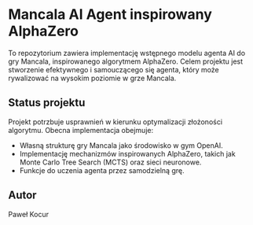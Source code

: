 # Mancala AI Agent inspirowany AlphaZero

To repozytorium zawiera implementację wstępnego modelu agenta AI do gry Mancala, inspirowanego algorytmem AlphaZero. Celem projektu jest stworzenie efektywnego i samouczącego się agenta, który może rywalizować na wysokim poziomie w grze Mancala.

## Status projektu

Projekt potrzbuje usprawnień w kierunku optymalizacji złożoności algorytmu. Obecna implementacja obejmuje:

- Własną strukturę gry Mancala jako środowisko w gym OpenAI.
- Implementację mechanizmów inspirowanych AlphaZero, takich jak Monte Carlo Tree Search (MCTS) oraz sieci neuronowe.
- Funkcje do uczenia agenta przez samodzielną grę.

## Autor
Paweł Kocur
